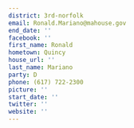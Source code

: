 ```yaml
---
district: 3rd-norfolk
email: Ronald.Mariano@mahouse.gov
end_date: ''
facebook: ''
first_name: Ronald
hometown: Quincy
house_url: ''
last_name: Mariano
party: D
phone: (617) 722-2300
picture: ''
start_date: ''
twitter: ''
website: ''
---
```

